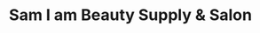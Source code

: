 ---
title: "Sam I am Beauty Supply & Salon"
url: /fontana/sam-i-am-beauty-supply-and-salon/
shop: beauty
---